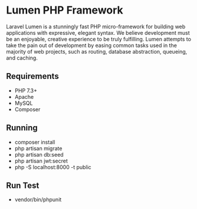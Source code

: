 # Lumen PHP Framework

Laravel Lumen is a stunningly fast PHP micro-framework for building web applications with expressive, elegant syntax. We believe development must be an enjoyable, creative experience to be truly fulfilling. Lumen attempts to take the pain out of development by easing common tasks used in the majority of web projects, such as routing, database abstraction, queueing, and caching.

## Requirements
- PHP 7.3+
- Apache
- MySQL
- Composer



## Running
- composer install
- php artisan migrate
- php artisan db:seed
- php artisan jwt:secret
- php -S localhost:8000 -t public

## Run Test
- vendor/bin/phpunit
